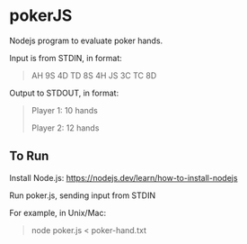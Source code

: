 # pokerJS

Nodejs program to evaluate poker hands. 

Input is from STDIN, in format: 
>AH 9S 4D TD 8S 4H JS 3C TC 8D


Output to STDOUT, in format:
>Player 1: 10 hands
>
>Player 2: 12 hands

## To Run

Install Node.js:
https://nodejs.dev/learn/how-to-install-nodejs

Run poker.js, sending input from STDIN



For example, in Unix/Mac:

>node poker.js < poker-hand.txt
